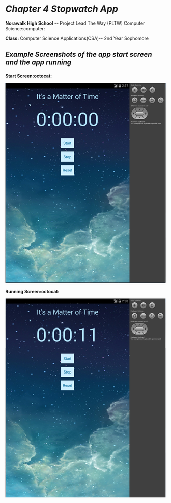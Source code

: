 <h1><b><i>Chapter 4 Stopwatch App</i></b></h1>
<p><b>Norawalk High School</b> -- Project Lead The Way (PLTW) Computer Science:computer:</p>
<p><b>Class:</b> Computer Science Applications(CSA)-- 2nd Year Sophomore</p>
<h2><p><i>Example Screenshots of the app start screen and the app running</i></p></h2>

<b>Start Screen:octocat:</b>

![Alt text](https://github.com/TRO-draws/Stopwatch/blob/master/screenshot/static.PNG )

<b>Running Screen:octocat:</b>

![Alt text](https://github.com/TRO-draws/Stopwatch/blob/master/screenshot/running.PNG)

